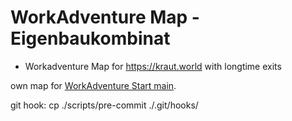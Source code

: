 # WorkAdventure Map - Eigenbaukombinat

* Workadventure Map for https://kraut.world with longtime exits 

own map for [WorkAdventure Start main](https://play.kraut.world/_/global/raw.githubusercontent.com/Eigenbaukombinat/wa-kraut.world/master/main.json).

git hook: cp ./scripts/pre-commit ./.git/hooks/
